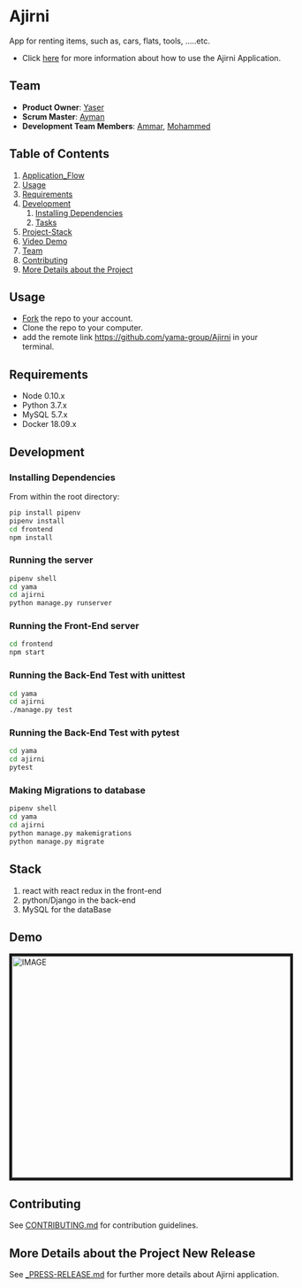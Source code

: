 # Ajirni
App for renting items, such as, cars, flats, tools, .....etc. 
- Click [here](_APPLICATION-FLOW.md) for more information about how to use the Ajirni Application.

## Team

  - __Product Owner__: [Yaser](https://github.com/YasserKassem989979)
  - __Scrum Master__: [Ayman](https://github.com/engaymanh)
  - __Development Team Members__: [Ammar](https://github.com/AmmarAlkhooly98), [Mohammed](https://github.com/mohamedartan)

## Table of Contents

1. [Application_Flow](_APPLICATION-FLOW.md)
1. [Usage](#Usage)
1. [Requirements](#requirements)
1. [Development](#development)
    1. [Installing Dependencies](#installing-dependencies)
    1. [Tasks](#tasks)
1. [Project-Stack](#Stack)
1. [Video Demo](#Demo)
1. [Team](#team)
1. [Contributing](#contributing)
1. [More Details about the Project](#More-Details-about-the-Project-New-Release)

## Usage

- [Fork](https://github.com/yama-group/Ajirni) the repo to your account.
- Clone the repo to your computer.
- add the remote link https://github.com/yama-group/Ajirni in your terminal.

## Requirements

- Node 0.10.x
- Python 3.7.x
- MySQL 5.7.x
- Docker 18.09.x

## Development

### Installing Dependencies

From within the root directory:

```bash
pip install pipenv
pipenv install
cd frontend 
npm install 
```

### Running the server

```bash
pipenv shell
cd yama
cd ajirni
python manage.py runserver
```

### Running the Front-End server

```bash
cd frontend
npm start
```

### Running the Back-End Test with unittest

```bash
cd yama
cd ajirni
./manage.py test
```

### Running the Back-End Test with pytest

```bash
cd yama
cd ajirni
pytest
```

### Making Migrations to database

```bash
pipenv shell
cd yama
cd ajirni
python manage.py makemigrations
python manage.py migrate
```

## Stack

1. react with react redux in the front-end
1. python/Django in the back-end
1. MySQL for the dataBase

## Demo
<a href="http://www.youtube.com/watch?feature=player_embedded&v=kwvpfTC8-go" target="_blank"><img src="http://img.youtube.com/vi/kwvpfTC8-go/0.jpg" 
alt="IMAGE" width="600" height="400" border="5" /></a>

## Contributing

See [CONTRIBUTING.md](CONTRIBUTING.md) for contribution guidelines.

## More Details about the Project New Release

See [_PRESS-RELEASE.md](_PRESS-RELEASE.md) for further more details about Ajirni application.
